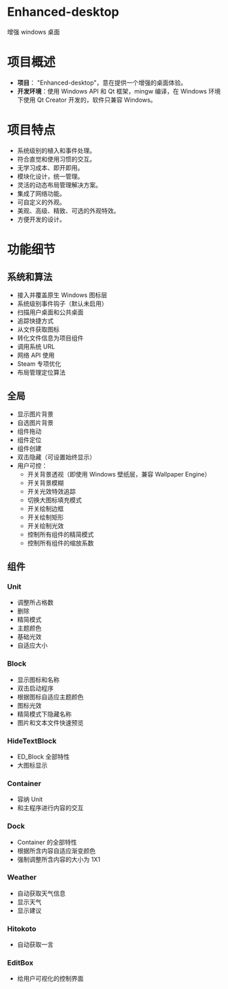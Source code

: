# Enhanced-desktop

增强 windows 桌面

# 项目概述

- **项目**： "Enhanced-desktop"，意在提供一个增强的桌面体验。
- **开发环境**：使用 Windows API 和 Qt 框架，mingw 编译，在 Windows 环境下使用 Qt Creator 开发的，软件只兼容 Windows。

# 项目特点

- 系统级别的植入和事件处理。
- 符合直觉和使用习惯的交互。
- 无学习成本、即开即用。
- 模块化设计，统一管理。
- 灵活的动态布局管理解决方案。
- 集成了网络功能。
- 可自定义的外观。
- 美观、高级、精致、可选的外观特效。
- 方便开发的设计。

# 功能细节

## 系统和算法

- 接入并覆盖原生 Windows 图标层
- 系统级别事件钩子（默认未启用）
- 扫描用户桌面和公共桌面
- 追踪快捷方式
- 从文件获取图标
- 转化文件信息为项目组件
- 调用系统 URL
- 网络 API 使用
- Steam 专项优化
- 布局管理定位算法

## 全局

- 显示图片背景
- 自选图片背景
- 组件拖动
- 组件定位
- 组件创建
- 双击隐藏（可设置始终显示）
- 用户可控：
  - 开关背景透视（即使用 Windows 壁纸层，兼容 Wallpaper Engine）
  - 开关背景模糊
  - 开关光效特效追踪
  - 切换大图标填充模式
  - 开关绘制边框
  - 开关绘制矩形
  - 开关绘制光效
  - 控制所有组件的精简模式
  - 控制所有组件的缩放系数

## 组件

### Unit

- 调整所占格数
- 删除
- 精简模式
- 主题颜色
- 基础光效
- 自适应大小

### Block

- 显示图标和名称
- 双击启动程序
- 根据图标自适应主题颜色
- 图标光效
- 精简模式下隐藏名称
- 图片和文本文件快速预览

### HideTextBlock

- ED_Block 全部特性
- 大图标显示

### Container

- 容纳 Unit
- 和主程序进行内容的交互

### Dock

- Container 的全部特性
- 根据所含内容自适应渐变颜色
- 强制调整所含内容的大小为 1X1

### Weather

- 自动获取天气信息
- 显示天气
- 显示建议

### Hitokoto

- 自动获取一言

### EditBox

- 给用户可视化的控制界面
